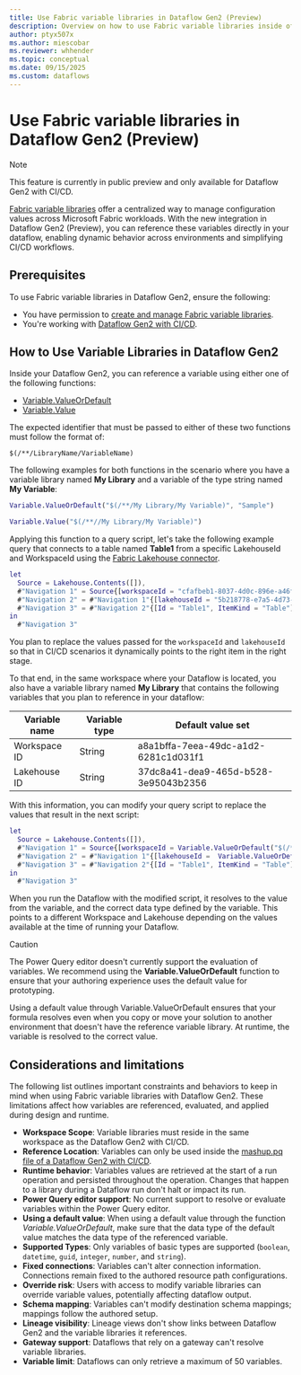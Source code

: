 ```yaml
---
title: Use Fabric variable libraries in Dataflow Gen2 (Preview)
description: Overview on how to use Fabric variable libraries inside of a Dataflow Gen2 with CI/CD.
author: ptyx507x
ms.author: miescobar
ms.reviewer: whhender
ms.topic: conceptual
ms.date: 09/15/2025
ms.custom: dataflows
---
```

# Use Fabric variable libraries in Dataflow Gen2 (Preview)

>[!NOTE]
>This feature is currently in public preview and only available for Dataflow Gen2 with CI/CD.

[Fabric variable libraries](/cicd/variable-library/variable-library-overview) offer a centralized way to manage configuration values across Microsoft Fabric workloads. With the new integration in Dataflow Gen2 (Preview), you can reference these variables directly in your dataflow, enabling dynamic behavior across environments and simplifying CI/CD workflows.

## Prerequisites

To use Fabric variable libraries in Dataflow Gen2, ensure the following:

* You have permission to [create and manage Fabric variable libraries](/cicd/variable-library/get-started-variable-libraries).
* You're working with [Dataflow Gen2 with CI/CD](dataflow-gen2-cicd-and-git-integration.md).

## How to Use Variable Libraries in Dataflow Gen2

Inside your Dataflow Gen2, you can reference a variable using either one of the following functions:
* [Variable.ValueOrDefault](/powerquery-m/variable-valueordefault)
* [Variable.Value](/powerquery-m/variable-value)

The expected identifier that must be passed to either of these two functions must follow the format of:
```
$(/**/LibraryName/VariableName)
```

The following examples for both functions in the scenario where you have a variable library named **My Library** and a variable of the type string named **My Variable**:

```M code 
Variable.ValueOrDefault("$(/**/My Library/My Variable)", "Sample")
```

```M code
Variable.Value("$(/**//My Library/My Variable)")
```

Applying this function to a query script, let's take the following example query that connects to a table named **Table1** from a specific LakehouseId and WorkspaceId using the [Fabric Lakehouse connector](connector-lakehouse-overview.md). 

```M code
let
  Source = Lakehouse.Contents([]),
  #"Navigation 1" = Source{[workspaceId = "cfafbeb1-8037-4d0c-896e-a46fb27ff229"]}[Data],
  #"Navigation 2" = #"Navigation 1"{[lakehouseId = "5b218778-e7a5-4d73-8187-f10824047715"]}[Data],
  #"Navigation 3" = #"Navigation 2"{[Id = "Table1", ItemKind = "Table"]}[Data]
in
  #"Navigation 3" 
```

You plan to replace the values passed for the `workspaceId` and `lakehouseId` so that in CI/CD scenarios it dynamically points to the right item in the right stage.

To that end, in the same workspace where your Dataflow is located, you also have a variable library named **My Library** that contains the following variables that you plan to reference in your dataflow:

|Variable name|Variable type|Default value set|
|---|---|---|
|Workspace ID|String|a8a1bffa-7eea-49dc-a1d2-6281c1d031f1|
|Lakehouse ID|String|37dc8a41-dea9-465d-b528-3e95043b2356|

With this information, you can modify your query script to replace the values that result in the next script:


```M code
let
  Source = Lakehouse.Contents([]),
  #"Navigation 1" = Source{[workspaceId = Variable.ValueOrDefault("$(/**/My Library/Workspace ID)",  "cfafbeb1-8037-4d0c-896e-a46fb27ff229")]}[Data],
  #"Navigation 2" = #"Navigation 1"{[lakehouseId =  Variable.ValueOrDefault("$(/**/My Library/Lakehouse ID)","5b218778-e7a5-4d73-8187-f10824047715")]}[Data],
  #"Navigation 3" = #"Navigation 2"{[Id = "Table1", ItemKind = "Table"]}[Data]
in
  #"Navigation 3" 
```

When you run the Dataflow with the modified script, it resolves to the value from the variable, and the correct data type defined by the variable. This points to a different Workspace and Lakehouse depending on the values available at the time of running your Dataflow.

>[!CAUTION]
>The Power Query editor doesn't currently support the evaluation of variables. We recommend using the **Variable.ValueOrDefault** function to ensure that your authoring experience uses the default value for prototyping.
> 
>Using a default value through Variable.ValueOrDefault ensures that your formula resolves even when you copy or move your solution to another environment that doesn't have the reference variable library.
>At runtime, the variable is resolved to the correct value.

## Considerations and limitations

The following list outlines important constraints and behaviors to keep in mind when using Fabric variable libraries with Dataflow Gen2. These limitations affect how variables are referenced, evaluated, and applied during design and runtime.

* **Workspace Scope**: Variable libraries must reside in the same workspace as the Dataflow Gen2 with CI/CD.
* **Reference Location**: Variables can only be used inside the [mashup.pq file of a Dataflow Gen2 with CI/CD](rest/api/fabric/articles/item-management/definitions/dataflow-definition#mashup-contentdetails-example).
* **Runtime behavior**: Variables values are retrieved at the start of a run operation and persisted throughout the operation. Changes that happen to a library during a Dataflow run don't halt or impact its run.
* **Power Query editor support**: No current support to resolve or evaluate variables within the Power Query editor. 
* **Using a default value**: When using a default value through the function *Variable.ValueOrDefault*, make sure that the data type of the default value matches the data type of the referenced variable.
* **Supported Types**: Only variables of basic types are supported (`boolean`, `datetime`, `guid`, `integer`, `number`, and `string`).
* **Fixed connections**: Variables can't alter connection information. Connections remain fixed to the authored resource path configurations.
* **Override risk**: Users with access to modify variable libraries can override variable values, potentially affecting dataflow output.
* **Schema mapping**: Variables can't modify destination schema mappings; mappings follow the authored setup.
* **Lineage visibility**: Lineage views don't show links between Dataflow Gen2 and the variable libraries it references.
* **Gateway support**: Dataflows that rely on a gateway can't resolve variable libraries.
* **Variable limit**: Dataflows can only retrieve a maximum of 50 variables. 